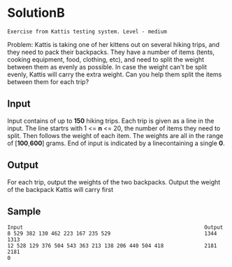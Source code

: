 # SolutionB
``
Exercise from Kattis testing system. Level - medium
``

Problem:
Kattis is taking one of her kittens out on several hiking trips, and they need to pack their backpacks.
They have a number of items (tents, cooking equipment, food, clothing, etc), and need to split the weight between them as 
evenly as possible. In case the weight can't be split evenly, Kattis will carry the extra weight. Can you
help them split the items between them for each trip?

## Input
Input contains of up to **150** hiking trips. Each trip is given as a line in the input. The line startrs with
1 <= **n** <= 20, the number of items they need to split. Then follows the weight of each item. The weights
are all in the range of [**100**,**600**] grams. End of input is indicated by a linecontaining a single **0**.

## Output
For each trip, output the weights of the two backpacks. Output the weight of the backpack Kattis will carry first

## Sample  
```
Input                                                          Output 
8 529 382 130 462 223 167 235 529                              1344 1313 
12 528 129 376 504 543 363 213 138 206 440 504 418             2181 2181
0
```
